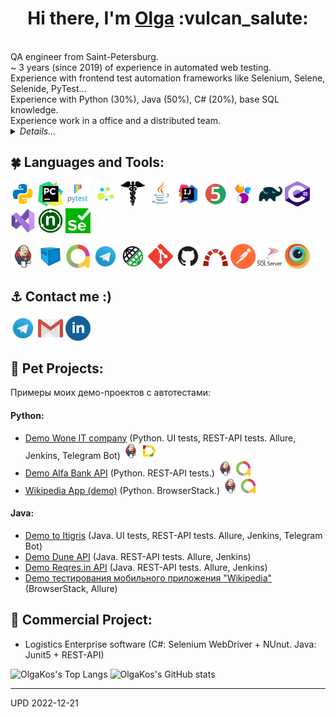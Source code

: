 
<h1 align="center">Hi there, I'm <a href="https://github.com/olgakos" target="_blank">Olga</a> :vulcan_salute: </h1>
<br>QA engineer from Saint-Petersburg. 
<br>~ 3 years (since 2019) of experience in automated web testing.
<br>Experience with frontend test automation frameworks like Selenium, Selene, Selenide, PyTest...
<br>Experience with Python (30%), Java (50%), C# (20%), base SQL knowledge.
<br>Experience work in a office and a distributed team. 

<details>
    <summary><i>Details...</i></summary>
<!-- Additional Work Line section -->
<!-- <summary>My Work Line</summary> -->  
    
```mermaid
  gantt 
    title In IT since 2018. Work experience (A Gantt chart was updated on 2022-12-16):
    dateFormat  YYYY-MM
    section OlgaKos
    Junior QA         :done, 2018-12, 90d
    Manual Tester	  :done, 2019-03, 2019-09
    Manual QA         :after, 2019-10, 2021-10
    QA automation engineer     :active, 2021-01, 2023-01
```
</details>
             
    
<!-- EDU section -->
<!--
## :four_leaf_clover: Образование, курсы
<details><summary><i>List</i></summary> 
    
* qa.guru
* software-testing.ru
* Udemy    
</details>
-->  

## :four_leaf_clover: Languages and Tools:
<code><img src="images/logo/python.svg" width="40" height="40"  alt="olgakos" title="Python"></code>
<code><img src="images/logo/pycharm.png" width="40" height="40"  alt="olgakos" title="PyCharm"></code>
<code><img src="images/logo/pytest.png" width="40" height="40"  alt="olgakos" title="PyTest"></code>
<code><img src="images/logo/selene.png" width="40" height="40"  alt="olgakos" title="Selene"></code>
<code><img src="images/logo/request.png" width="40" height="40"  alt="olgakos" title="Request"></code>
<code><img src="images/logo/Java.svg" width="40" height="40"  alt="olgakos" title="Java"></code>
<code><img src="images/logo/Idea.svg" width="40" height="40"  alt="olgakos" title="IJ IDEA"></code>
<code><img src="images/logo/Junit5.svg" width="40" height="40" alt="olgakos" title="JUnit 5"></code>
<code><img src="images/logo/Selenide.svg" width="40" height="40" alt="olgakos" title="Selenide"></code>
<code><img src="images/logo/Gradle.svg" width="40" height="40"  alt="olgakos" title="Gradle"></code>
<code><img src="images/logo/Csharp.svg" width="40" height="40"  alt="olgakos" title="C#"></code>
<code><img src="images/logo/VStudio.svg" width="40" height="40"  alt="olgakos" title="Visual Studio"></code>
<code><img src="images/logo/NUnit_png.png" width="40" height="40"  alt="olgakos" title="NUnit"></code>
<code><img src="images/logo/webdriver4.png" width="40" height="40"  alt="olgakos" title="Slenium WebDriver"></code>

<code><img src="images/logo/Jenkins.svg" width="40" height="40"  alt="olgakos" title="Jenkins"></code>
<code><img src="images/logo/Selenoid.svg" width="40" height="40"  alt="olgakos" title="Selenoid"></code>
<code><img src="images/logo/Allure_new.png" width="40" height="40"  alt="olgakos" title="Allure Report"></code>
<code><img src="images/logo/Telegram.svg" width="40" height="40"  alt="olgakos" title="Telegram Bot"></code>
<code><img src="images/logo/RestAssured.svg" width="40" height="40"  alt="olgakos" title="Rest-Assured"></code>
<code><img src="images/logo/Git.svg" width="40" height="40" alt="Git" title="Git"></code>
<code><img src="images/logo/GitHub.svg" width="40" height="40"  alt="olgakos" title="Github"></code>
<code><img src="images/logo/redmine_png.png" width="40" height="40" alt="olgakos" title="Redmine"></code>
<code><img src="images/logo/Postman.svg" width="40" height="40" alt="olgakos" title="Postman"></code> 
<code><img src="images/logo/MicrosoftSqlServer.svg" width="40" height="40" alt="olgakos" title="Microsoft SQL Server"></code> 
<code><img src="images/logo/browserstack.png" width="40" height="40"  alt="olgakos" title="BrowserStack"></code>
      
<!--
<code></code> 
<code></code> 
<a href="https://qameta.io/"><img src="images/logo/Allure_TO.svg" width="50" height="50"  alt="olgakos" title="AllureTestOps"></a>
<a href="https://habr.com/ru/post/438870/"><img src="images/logo/Lombok.svg" width="50" height="50"  alt="olgakos" title="Lombok"></a>  
<a href="https://www.atlassian.com/ru/software/jira"><img src="images/logo/Jira.svg" width="50" height="50"  alt="olgakos" title="Jira"></a>
-->
</p>

<!--  Contacts section -->
## :anchor: Contact me :) 
<code><a href="https://t.me/flo_relle"><img src="images/logo/Telegram.svg" width="40" height="40" title="My Telegram"></a></code>
<code><a href="mailto:qakostina@gmail.com" target="blank"><img src="images/logo/Gmail.svg" height="40" width="40" title="My Gmail"></a></code>
<code><a href="https://www.linkedin.com/in/olga-k-b3502493/" target="blank"><img src="images/logo/linkedin.png" height="40" width="40" title="My Linkedin"></a></code> 

 <!--   
<table valign="top"><tr>   
<td>
<b>Тестовые фреймворки:</b>
<br>- Selenide (Java) (80%) 
<br>- Selenium WebDriver (C#) (20%)
</td>   
<td  valign="top">
<b>Средства визуализации результатов тестирования: </b>
<br>- Allure 
<br>- Telegram Bot
</td>    
<td> 
<b>Version Control: </b>
<br>- Git + GitHub (80%) 
<br>- Mercurial (20%)
</td>
</tr><tr>
<td>
<b>Библиотеки для тестирования:</b>
<br>- JUnit5 (Java)
<br>- NUnit 2.4.6 (C#) 
<br>- Rest-Assured
</td>
       
<td>
<b>Системы багтрекинга:</b>
<br>- Redmine (90%)
<br>- Jira (10%)
</td>    
<td>
<b>Удаленный запуск</b>
<br>- Jenkins 
<br>- BrowserStack
</td>
</tr><tr>
<td>
<b>Сборщики проектов:</b>
<br>- Gradle (80%)
<br>- Maven (20%)
</td>  
<td>
<b>Databases:</b>
<br>- Microsoft SQL Server
<br>
</td>    
<td>
<b>Дополнительно:</b>
<br>- Postman
</td>
</tr></table>
-->

## :unicorn: Pet Projects:
Примеры моих демо-проектов с автотестами: 
#### Python:
* <a target="_blank" href="https://github.com/olgakos/demo_woneit" target="_blank">Demo Wone IT company</a> (Python. UI tests, REST-API tests. Allure, Jenkins, Telegram Bot) 
<code><a href="https://jenkins.autotests.cloud/job/C02_OlgaKos_python_demo_woneit/" target="_blank"><img src="images/logo/Jenkins.svg" width="25" height="25" alt="olgakos" title="Jenkins"></a></code>
<code><a href="https://jenkins.autotests.cloud/job/C02_OlgaKos_python_demo_woneit/9/allure/" target="_blank"><img src="images/logo/Allure.svg" width="25" height="25" alt="olgakos" title="Allure"></a></code> 
* <a target="_blank" href="https://github.com/olgakos/demo_alfabank_api2" target="_blank">Demo Alfa Bank API</a> (Python. REST-API tests.) 
<code><a href="https://jenkins.autotests.cloud/job/C02_OlgaKos_python_alfabank_api_test/" target="_blank"><img src="images/logo/Jenkins.svg" width="25" height="25" alt="olgakos" title="Jenkins"></a></code>
<code><a href="https://jenkins.autotests.cloud/job/C02_OlgaKos_python_alfabank_api_test/4/allure/" target="_blank"><img src="images/logo/Allure_new.png" width="25" height="25" alt="olgakos" title="Allure"></a></code>
* <a target="_blank" href="https://github.com/olgakos/demo_browserstack2" target="_blank">Wikipedia App (demo)</a> (Python. BrowserStack.)
<code><a href="https://jenkins.autotests.cloud/job/C02_OlgaKos_python_wikipedia_app_test/" target="_blank"><img src="images/logo/Jenkins.svg" width="25" height="25" alt="olgakos" title="Jenkins"></a></code>
<code><a href="https://jenkins.autotests.cloud/job/C02_OlgaKos_python_wikipedia_app_test/7/allure/#" target="_blank"><img src="images/logo/Allure_new.png" width="25" height="25" alt="olgakos" title="Allure"></a></code>
<!--
<br><a target="_blank" href="https://github.com/olgakos/demo_nytimes_app">Demo New York Times App (Python. Appium.)</a>
<code><a href="https://jenkins.autotests.cloud/job/C02_OlgaKos_python_newyorktimes_app_test/"><img src="images/logo/Jenkins.svg" width="25" height="25" alt="olgakos" title="Jenkins"></a></code>
<code><a href="https://jenkins.autotests.cloud/job/C02_OlgaKos_python_newyorktimes_app_test/*/allure/"><img src="images/logo/Allure_new.png" width="25" height="25" alt="olgakos" title="Allure"></a></code>-->

#### Java:
* <a target="_blank" href="https://github.com/olgakos/qa_guru_11_13_Demo_Itigris">Demo to Itigris</a>  (Java. UI tests, REST-API tests. Allure, Jenkins, Telegram Bot)
* <a href="https://github.com/olgakos/demo_Dune_API" target="_blank">Demo Dune API</a> (Java.  REST-API tests. Allure, Jenkins)
* <a href="https://github.com/olgakos/demo_rest_assured_tests" target="_blank">Demo Reqres.in API</a> (Java.  REST-API tests. Allure, Jenkins)
* <a href="https://github.com/olgakos/qa_guru_11_21_browserstack4" target="_blank">Demo тестирования мобильного приложения "Wikipedia"</a> (BrowserStack, Allure)

## :sunflower: Commercial Project: 
* Logistics Enterprise software (C#: Selenium WebDriver + NUnut. Java: Junit5 + REST-API)
  
     
    
<!--
<a href="***" target="blank"><img src="images/logo/GoogleDrive.svg" height="50" width="50" title="Краткое резюме в Google Drive (пока не загрузено)"></a>
-->
    
<!--
[![Email](images/logo/GmailIcon.png)](mailto:qaxxx@gmail.com)
<a href="https://t.me/xxx" target="blank"><img align="center" src="https://www.vectorlogo.zone/logos/telegram/telegram-icon.svg" alt="Olga Kos" height="50" width="50" /></a>
<a><img width="53%" align="center" title="Profile" alt="Olga's Profile" src="https://github-stats-alpha.vercel.app/api/?username=olgakos&cc=FFFFFF&tc=00b887&ic=b8722b&bc=FFFFFF"></a> 
![](https://github-profile-summary-cards.vercel.app/api/cards/profile-details?username=olgakos&theme=vue)
## :anchor: Contacts
  ![Telegram](https://img.shields.io/badge/Telegram-2CA5E0?style=for-the-badge&logo=telegram&logoColor=white)
  ![Facebook](https://img.shields.io/badge/Facebook-%231877F2.svg?style=for-the-badge&logo=Facebook&logoColor=white)
--> 

<!--  Widgets section -->
![OlgaKos's Top Langs](http://github-profile-summary-cards.vercel.app/api/cards/repos-per-language?username=olgakos&theme=vue) ![OlgaKos's GitHub stats](http://github-profile-summary-cards.vercel.app/api/cards/stats?username=olgakos&theme=vue)
<!--
[![Top Langs](https://github-readme-stats.vercel.app/api/top-langs/?username=olgakos&layout=compact)](https://github.com/anuraghazra/github-readme-stats)
-->
       
------------------
UPD 2022-12-21
